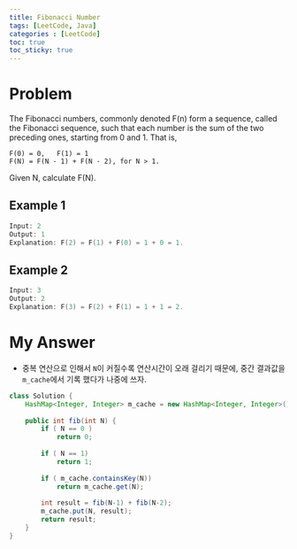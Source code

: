 ```yaml
---
title: Fibonacci Number
tags: [LeetCode, Java]
categories : [LeetCode]
toc: true
toc_sticky: true
---
```


# Problem

The Fibonacci numbers, commonly denoted F(n) form a sequence, called the Fibonacci sequence, such that each number is the sum of the two preceding ones, starting from 0 and 1. That is,
```
F(0) = 0,   F(1) = 1
F(N) = F(N - 1) + F(N - 2), for N > 1.
```

Given N, calculate F(N).

## Example 1

```swift
Input: 2
Output: 1
Explanation: F(2) = F(1) + F(0) = 1 + 0 = 1.
```

## Example 2

```swift
Input: 3
Output: 2
Explanation: F(3) = F(2) + F(1) = 1 + 1 = 2.
```

# My Answer

* 중복 연산으로 인해서 `N`이 커질수록 연산시간이 오래 걸리기 때문에, 중간 결과값을 `m_cache`에서 기록 했다가 나중에 쓰자.
  
```java
class Solution {
    HashMap<Integer, Integer> m_cache = new HashMap<Integer, Integer>();
    
    public int fib(int N) {
        if ( N == 0 )
            return 0;
        
        if ( N == 1)
            return 1;
        
        if ( m_cache.containsKey(N))
            return m_cache.get(N);
        
        int result = fib(N-1) + fib(N-2);
        m_cache.put(N, result);
        return result;
    }
}
```

